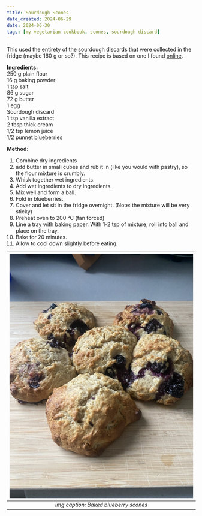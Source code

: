 ```yaml
---
title: Sourdough Scones
date_created: 2024-06-29
date: 2024-06-30
tags: [my vegetarian cookbook, scones, sourdough discard]
---
```

This used the entirety of the sourdough discards that were collected in the fridge (maybe 160 g or so?). 
This recipe is based on one I found [online](https://www.theclevercarrot.com/2023/10/easy-no-roll-sourdough-scones-overnight-option/).

**Ingredients:** <br/>
250 g plain flour <br/>
16 g baking powder <br/>
1 tsp salt <br/>
86 g sugar <br/>
72 g butter <br/>
1 egg <br/>
Sourdough discard <br/>
1 tsp vanilla extract <br/>
2 tbsp thick cream <br/>
1/2 tsp lemon juice <br/>
1/2 punnet blueberries <br/>

**Method:**
1. Combine dry ingredients
2. add butter in small cubes and rub it in (like you would with pastry), so the flour mixture is crumbly. 
3. Whisk together wet ingredients. 
4. Add wet ingredients to dry ingredients. 
5. Mix well and form a ball. 
6. Fold in blueberries. 
7. Cover and let sit in the fridge overnight. (Note: the mixture will be very sticky)
8. Preheat oven to 200 °C (fan forced)
9. Line a tray with baking paper. With 1-2 tsp of mixture, roll into ball and place on the tray. 
10. Bake for 20 minutes. 
11. Allow to cool down slightly before eating. 

|![](./img/scones.jpeg)|
|:---:|
|*Img caption: Baked blueberry scones* |